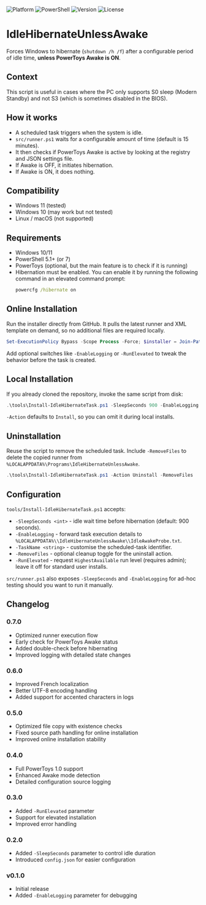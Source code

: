 ![Platform](https://img.shields.io/badge/platform-Windows%2011-blue?logo=windows)
![PowerShell](https://img.shields.io/badge/PowerShell-5.1+-blue?logo=powershell)
![Version](https://img.shields.io/badge/version-0.7.0-green)
![License](https://img.shields.io/badge/license-MIT-green)

# IdleHibernateUnlessAwake

Forces Windows to hibernate (`shutdown /h /f`) after a configurable period of idle time, **unless PowerToys Awake is ON**.

## Context

This script is useful in cases where the PC only supports S0 sleep (Modern Standby) and not S3 (which is sometimes disabled in the BIOS).

## How it works

- A scheduled task triggers when the system is idle.
- `src/runner.ps1` waits for a configurable amount of time (default is 15 minutes).
- It then checks if PowerToys Awake is active by looking at the registry and JSON settings file.
- If Awake is OFF, it initiates hibernation.
- If Awake is ON, it does nothing.

## Compatibility

- Windows 11 (tested)
- Windows 10 (may work but not tested)
- Linux / macOS (not supported)

## Requirements

- Windows 10/11
- PowerShell 5.1+ (or 7)
- PowerToys (optional, but the main feature is to check if it is running)
- Hibernation must be enabled. You can enable it by running the following command in an elevated command prompt:
  ```cmd
  powercfg /hibernate on
  ```

## Online Installation

Run the installer directly from GitHub. It pulls the latest runner and XML template on demand, so no additional files are required locally.

```powershell
Set-ExecutionPolicy Bypass -Scope Process -Force; $installer = Join-Path $env:TEMP ("IdleHibernateInstaller_{0}.ps1" -f [guid]::NewGuid()); Invoke-WebRequest 'https://raw.githubusercontent.com/cneuen/IdleHibernateUnlessAwake/main/tools/Install-IdleHibernateTask.ps1' -OutFile $installer; & $installer -Action Install -SleepSeconds 900; Remove-Item $installer
```

Add optional switches like `-EnableLogging` or `-RunElevated` to tweak the behavior before the task is created.

## Local Installation

If you already cloned the repository, invoke the same script from disk:

```powershell
.\tools\Install-IdleHibernateTask.ps1 -SleepSeconds 900 -EnableLogging
```

`-Action` defaults to `Install`, so you can omit it during local installs.

## Uninstallation

Reuse the script to remove the scheduled task. Include `-RemoveFiles` to delete the copied runner from `%LOCALAPPDATA%\Programs\IdleHibernateUnlessAwake`.

```powershell
.\tools\Install-IdleHibernateTask.ps1 -Action Uninstall -RemoveFiles
```

## Configuration

`tools/Install-IdleHibernateTask.ps1` accepts:

- `-SleepSeconds <int>` - idle wait time before hibernation (default: 900 seconds).
- `-EnableLogging` - forward task execution details to `%LOCALAPPDATA%\\IdleHibernateUnlessAwake\\IdleAwakeProbe.txt`.
- `-TaskName <string>` - customise the scheduled-task identifier.
- `-RemoveFiles` - optional cleanup toggle for the uninstall action.
- `-RunElevated` - request `HighestAvailable` run level (requires admin); leave it off for standard user installs.

`src/runner.ps1` also exposes `-SleepSeconds` and `-EnableLogging` for ad-hoc testing should you want to run it manually.

## Changelog

### 0.7.0
- Optimized runner execution flow
- Early check for PowerToys Awake status
- Added double-check before hibernating
- Improved logging with detailed state changes

### 0.6.0
- Improved French localization
- Better UTF-8 encoding handling
- Added support for accented characters in logs

### 0.5.0
- Optimized file copy with existence checks
- Fixed source path handling for online installation
- Improved online installation stability

### 0.4.0
- Full PowerToys 1.0 support
- Enhanced Awake mode detection
- Detailed configuration source logging

### 0.3.0
- Added `-RunElevated` parameter
- Support for elevated installation
- Improved error handling

### 0.2.0
- Added `-SleepSeconds` parameter to control idle duration
- Introduced `config.json` for easier configuration

### v0.1.0
- Initial release
- Added `-EnableLogging` parameter for debugging




